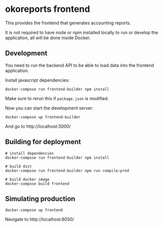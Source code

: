 # okoreports frontend

This provides the frontend that generates accounting reports.

It is not required to have node or npm installed locally to
run or develop the application, all will be done inside Docker.

## Development

You need to run the backend API to be able to load data into the frontend application.

Install javascript dependencies:

```
docker-compose run frontend-builder npm install
```

Make sure to rerun this if `package.json` is modified.

Now you can start the development server:

```
docker-compose up frontend-builder
```

And go to http://localhost:3000/

## Building for deployment

```
# install dependencies
docker-compose run frontend-builder npm install

# build dist
docker-compose run frontend-builder npm run compile:prod

# build docker image
docker-compose build frontend
```

## Simulating production

```
docker-compose up frontend
```

Navigate to http://localhost:8050/
